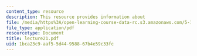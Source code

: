 ```yaml
---
content_type: resource
description: This resource provides information about
file: /media/https%3A/open-learning-course-data-rc.s3.amazonaws.com/5-112-principles-of-chemical-science-fall-2005/1bca23c9aaf55d44958867b4e59c33fc_lecture21.pdf
file_type: application/pdf
resourcetype: Document
title: lecture21.pdf
uid: 1bca23c9-aaf5-5d44-9588-67b4e59c33fc
---
```

